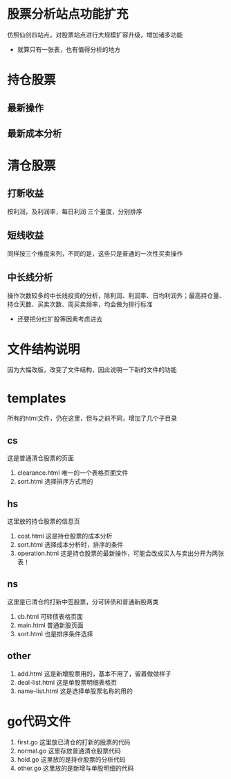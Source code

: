 # 股票分析站点功能扩充
仿照仙剑四站点，对股票站点进行大规模扩容升级，增加诸多功能
* 就算只有一张表，也有值得分析的地方
# 持仓股票 
## 最新操作 
## 最新成本分析 
# 清仓股票 
## 打新收益
按利润，及利润率，每日利润 三个量度，分别排序
## 短线收益 
同样按三个维度来列，不同的是，这些只是普通的一次性买卖操作
## 中长线分析
操作次数较多的中长线投资的分析，除利润、利润率、日均利润外；最高持仓量、持仓天数、买卖次数、周买卖频率，均会做为排行标准
* 还要把分红扩股等因素考虑进去

# 文件结构说明
因为大幅改版，改变了文件结构，因此说明一下新的文件的功能

# templates
所有的html文件，仍在这里，但与之前不同，增加了几个子目录

## cs
这是普通清仓股票的页面
1. clearance.html   唯一的一个表格页面文件
2. sort.html  选择排序方式用的

## hs
这里放的持仓股票的信息页
1. cost.html 这是持仓股票的成本分析
2. sort.html 选择成本分析时，排序的条件
3. operation.html 这是持仓股票的最新操作，可能会改成买入与卖出分开为两张表！

## ns
这里是已清仓的打新中签股票，分可转债和普通新股两类
1. cb.html  可转债表格页面
2. main.html  普通新股页面
3. sort.html 也是排序条件选择

## other
1. add.html 这是新增股票用的，基本不用了，留着做做样子
2. deal-list.html 这是单股票明细表格页
3. name-list.html 这是选择单股票名称的用的

# go代码文件
1. first.go   这里放已清仓的打新的股票的代码
2. normal.go  这里存放普通清仓股票代码
3. hold.go  这里放的是持仓股票的分析代码
4. other.go 这里放的是新增与单股明细的代码